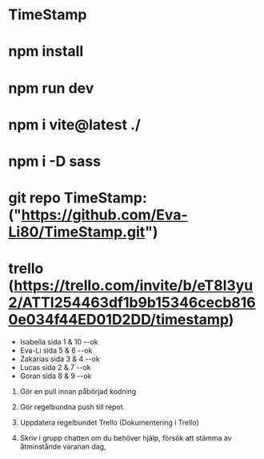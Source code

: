 # TimeStamp

<!-- För att köra programmet -->

# npm install

# npm run dev

# npm i vite@latest ./

# npm i -D sass

# git repo TimeStamp: ("https://github.com/Eva-Li80/TimeStamp.git")
# trello (https://trello.com/invite/b/eT8l3yu2/ATTI254463df1b9b15346cecb8160e034f44ED01D2DD/timestamp)

- Isabella sida 1 & 10 --ok
- Eva-Li sida 5 & 6 --ok
- Zakarias sida 3 & 4 --ok
- Lucas sida 2 & 7 --ok
- Goran sida 8 & 9 --ok

<!--        Regler för Project           -->

1. Gör en pull innan påbörjad kodning

2. Gör regelbundna push till repot.

3. Uppdatera regelbundet Trello (Dokumentering i Trello)

4. Skriv i grupp chatten om du behöver hjälp, försök att stämma av åtminstånde varanan dag,
